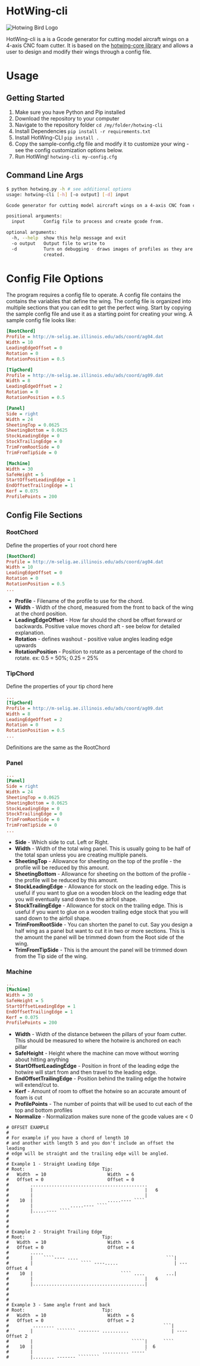 
# HotWing-cli

![Hotwing Bird Logo](https://raw.githubusercontent.com/jasonhamilton/hotwing-cli/master/img/hotwing_logo.png)

HotWing-cli is a is a Gcode generator for cutting model aircraft wings on a 4-axis CNC foam cutter. It is based on the [hotwing-core library](https://github.com/jasonhamilton/hotwing-core) and allows a user to design and modify their wings through a config file.

# Usage

## Getting Started
 
1) Make sure you have Python and Pip installed
2) Download the repository to your computer
3) Navigate to the repository folder ```cd /my/folder/hotwing-cli```
4) Install Dependencies ```pip install -r requirements.txt```
5) Install HotWing-CLI ```pip install .```
6) Copy the sample-config.cfg file and modify it to customize your wing - see the config customization options below.
7) Run HotWing!  ```hotwing-cli my-config.cfg```


## Command Line Args

```sh
$ python hotwing.py -h # see additional options
usage: hotwing-cli [-h] [-o output] [-d] input

Gcode generator for cutting model aircraft wings on a 4-axis CNC foam cutter.

positional arguments:
  input       Config file to process and create gcode from.

optional arguments:
  -h, --help  show this help message and exit
  -o output   Output file to write to
  -d          Turn on debugging - draws images of profiles as they are
              created.
```


# Config File Options

The program requires a config file to operate.  A config file contains the contains the variables that define the wing.  The config file is organized into multiple sections that you can edit to get the perfect wing.  Start by copying the sample config file and use it as a starting point for creating your wing.  A sample config file looks like:

```cfg
[RootChord]
Profile = http://m-selig.ae.illinois.edu/ads/coord/ag04.dat
Width = 10
LeadingEdgeOffset = 0
Rotation = 0
RotationPosition = 0.5

[TipChord]
Profile = http://m-selig.ae.illinois.edu/ads/coord/ag09.dat
Width = 8
LeadingEdgeOffset = 2
Rotation = 0
RotationPosition = 0.5

[Panel]
Side = right
Width = 24
SheetingTop = 0.0625
SheetingBottom = 0.0625
StockLeadingEdge = 0
StockTrailingEdge = 0
TrimFromRootSide = 0
TrimFromTipSide = 0

[Machine]
Width = 30
SafeHeight = 5
StartOffsetLeadingEdge = 1
EndOffsetTrailingEdge = 1
Kerf = 0.075
ProfilePoints = 200
```

## Config File Sections

### RootChord
Define the properties of your root chord here
```cfg
[RootChord]
Profile = http://m-selig.ae.illinois.edu/ads/coord/ag04.dat
Width = 10
LeadingEdgeOffset = 0
Rotation = 0
RotationPosition = 0.5
...
```
* **Profile** - Filename of the profile to use for the chord.
* **Width** - Width of the chord, measured from the front to back of the wing at the chord position.
* **LeadingEdgeOffset** - How far should the chord be offset forward or backwards.  Positive value moves chord aft  - see below for detailed explanation.  
* **Rotation** - defines washout - positive value angles leading edge upwards
* **RotationPosition** - Position to rotate as a percentage of the chord to rotate.  ex: 0.5 = 50%; 0.25 = 25%

### TipChord
Define the properties of your tip chord here
```cfg
...
[TipChord]
Profile = http://m-selig.ae.illinois.edu/ads/coord/ag09.dat
Width = 8
LeadingEdgeOffset = 2
Rotation = 0
RotationPosition = 0.5
...
```

Definitions are the same as the RootChord


### Panel
```cfg
...
[Panel]
Side = right
Width = 24
SheetingTop = 0.0625
SheetingBottom = 0.0625
StockLeadingEdge = 0
StockTrailingEdge = 0
TrimFromRootSide = 0
TrimFromTipSide = 0
...
```
 * **Side** - Which side to cut.  Left or Right.
 * **Width** - Width of the total wing panel.  This is usually going to be half of the total span unless you are creating multiple panels.
 * **SheetingTop** - Allowance for sheeting on the top of the profile - the profile will be reduced by this amount.
 * **SheetingBottom** - Allowance for sheeting on the bottom of the profile - the profile will be reduced by this amount.
 * **StockLeadingEdge** - Allowance for stock on the leading edge.  This is useful if you want to glue on a wooden block on the leading edge that you will eventually sand down to the airfoil shape.
 * **StockTrailingEdge** - Allowance for stock on the trailing edge.  This is useful if you want to glue on a wooden trailing edge stock that you will sand down to the airfoil shape.
 * **TrimFromRootSide** - You can shorten the panel to cut.  Say you design a half wing as a panel but want to cut it in two or more sections.  This is the amount the panel will be trimmed down from the Root side of the wing.
 * **TrimFromTipSide** - This is the amount the panel will be trimmed down from the Tip side of the wing.

### Machine
```cfg
...
[Machine]
Width = 30
SafeHeight = 5
StartOffsetLeadingEdge = 1
EndOffsetTrailingEdge = 1
Kerf = 0.075
ProfilePoints = 200
```
 * **Width** -  Width of the distance between the pillars of your foam cutter.  This should be measured to where the hotwire is anchored on each pillar
 * **SafeHeight** - Height where the machine can move without worring about hitting anything
 * **StartOffsetLeadingEdge** - Position in front of the leading edge the hotwire will start from and then travel to the leading edge.
 * **EndOffsetTrailingEdge** -  Position behind the trailing edge the hotwire will extend/cut to.
 * **Kerf** -  Amount of room to offset the hotwire so an accurate amount of foam is cut
 * **ProfilePoints** - The number of points that will be used to cut each of the top and bottom profiles
 * **Normalize** -  Normalization makes sure none of the gcode values are < 0


```
# OFFSET EXAMPLE
# 
# For example if you have a chord of length 10
# and another with length 5 and you don't include an offset the leading 
# edge will be straight and the trailing edge will be angled.
#
# Example 1 - Straight Leading Edge
# Root:                             Tip: 
#   Width  = 10                       Width  = 6
#   Offset = 0                        Offset = 0
#        ............................................
#        |                                          |   6           
#        |                                          |
#    10  |                            .....---- ````
#        |              .....---- ````
#        |.....---- ````
#
#
#
# Example 2 - Straight Trailing Edge
# Root:                             Tip: 
#   Width  = 10                       Width  = 6
#   Offset = 0                        Offset = 4
#        .....
#        |    ````---- ....                                 ```|           
#        |                  ```` ----.....                     | ---  Offset 4  
#    10  |                                 ```` ....        ...|
#        |                                          |   6
#        |..........................................|
#
#
#
# Example 3 - Same angle front and back
# Root:                             Tip: 
#   Width  = 10                       Width  = 6
#   Offset = 0                        Offset = 2
#         ........                                         ```|
#        |         ``````` -------- ..........                | ---- Offset 2              
#        |                                     `````|      ````
#    10  |                                          |  6
#        |                          .......... -----`
#        |........ ------- ````````
```
